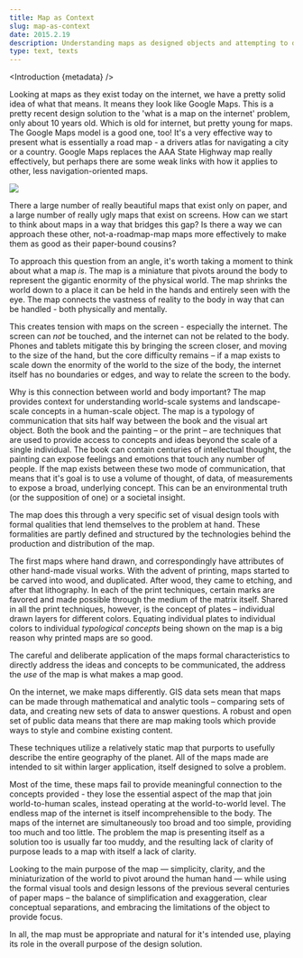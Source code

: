 ```yaml
---
title: Map as Context
slug: map-as-context
date: 2015.2.19
description: Understanding maps as designed objects and attempting to define a theory for making digital maps on the internet as good as old paper maps.
type: text, texts
---
```


<script>
  import Introduction from '../components/Introduction.svelte'
</script>

<Introduction {metadata} />

Looking at maps as they exist today on the internet, we have a pretty solid idea of what that means. It means they look like Google Maps. This is a pretty recent design solution to the 'what is a map on the internet' problem, only about 10 years old. Which is old for internet, but pretty young for maps. The Google Maps model is a good one, too! It's a very effective way to present what is essentially a road map - a drivers atlas for navigating a city or a country. Google Maps replaces the AAA State Highway map really effectively, but perhaps there are some weak links with how it applies to other, less navigation-oriented maps.

![](01-amt2_akershus-amt-57-vi_1887.jpg)

There a large number of really beautiful maps that exist only on paper, and a large number of really ugly maps that exist on screens. How can we start to think about maps in a way that bridges this gap? Is there a way we can approach these other, not-a-roadmap-map maps more effectively to make them as good as their paper-bound cousins?

To approach this question from an angle, it's worth taking a moment to think about what a map _is_. The map is a miniature that pivots around the body to represent the gigantic enormity of the physical world. The map shrinks the world down to a place it can be held in the hands and entirely seen with the eye. The map connects the vastness of reality to the body in way that can be handled - both physically and mentally.

This creates tension with maps on the screen - especially the internet. The screen can _not_ be touched, and the internet can not be related to the body. Phones and tablets mitigate this by bringing the screen closer, and moving to the size of the hand, but the core difficulty remains – if a map exists to scale down the enormity of the world to the size of the body, the internet itself has no boundaries or edges, and way to relate the screen to the body.

Why is this connection between world and body important? The map provides context for understanding world-scale systems and landscape-scale concepts in a human-scale object. The map is a typology of communication that sits half way between the book and the visual art object. Both the book and the painting – or the print – are techniques that are used to provide access to concepts and ideas beyond the scale of a single individual. The book can contain centuries of intellectual thought, the painting can expose feelings and emotions that touch any number of people. If the map exists between these two mode of communication, that means that it's goal is to use a volume of thought, of data, of measurements to expose a broad, underlying concept. This can be an environmental truth (or the supposition of one) or a societal insight.

The map does this through a very specific set of visual design tools with formal qualities that lend themselves to the problem at hand. These formalities are partly defined and structured by the technologies behind the production and distribution of the map.

The first maps where hand drawn, and correspondingly have attributes of other hand-made visual works. With the advent of printing, maps started to be carved into wood, and duplicated. After wood, they came to etching, and after that lithography. In each of the print techniques, certain marks are favored and made possible through the medium of the matrix itself. Shared in all the print techniques, however, is the concept of plates – individual drawn layers for different colors. Equating individual plates to individual colors to individual _typological concepts_ being shown on the map is a big reason why printed maps are so good.

The careful and deliberate application of the maps formal characteristics to directly address the ideas and concepts to be communicated, the address the _use_ of the map is what makes a map good.

On the internet, we make maps differently. GIS data sets mean that maps can be made through mathematical and analytic tools – comparing sets of data, and creating new sets of data to answer questions. A robust and open set of public data means that there are map making tools which provide ways to style and combine existing content.

These techniques utilize a relatively static map that purports to usefully describe the entire geography of the planet. All of the maps made are intended to sit within larger application, itself designed to solve a problem.

Most of the time, these maps fail to provide meaningful connection to the concepts provided - they lose the essential aspect of the map that join world-to-human scales, instead operating at the world-to-world level. The endless map of the internet is itself incomprehensible to the body. The maps of the internet are simultaneously too broad and too simple, providing too much and too little. The problem the map is presenting itself as a solution too is usually far too muddy, and the resulting lack of clarity of purpose leads to a map with itself a lack of clarity.

Looking to the main purpose of the map — simplicity, clarity, and the miniaturization of the world to pivot around the human hand — while using the formal visual tools and design lessons of the previous several centuries of paper maps – the balance of simplification and exaggeration, clear conceptual separations, and embracing the limitations of the object to provide focus.

In all, the map must be appropriate and natural for it's intended use, playing its role in the overall purpose of the design solution.
